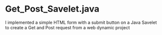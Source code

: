 # Get_Post_Savelet.java
I implemented a simple HTML form with a submit button on a Java Savelet to create a Get and Post request from a web dynamic project
